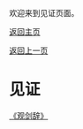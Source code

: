 欢迎来到见证页面。

[返回主页](https://zjr9898.github.io)

[返回上一页](https://zjr9898.github.io/Blogs)

# 见证

[《观剑辞》](https://zjr9898.github.io/Blogs/Politics/Sword)
